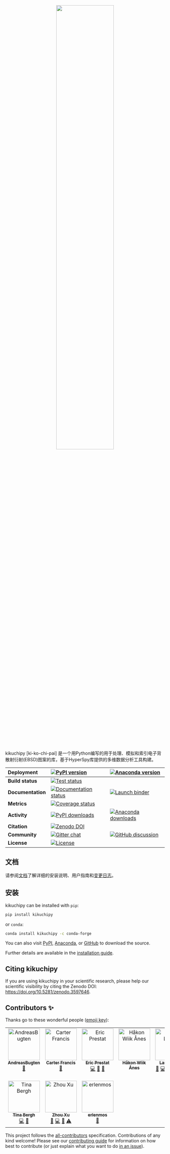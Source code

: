 <div align="center">
  <a href="https://kikuchipy.org">
    <img width="60%" src="https://raw.githubusercontent.com/pyxem/kikuchipy/develop/doc/_static/logo/plasma_banner.png">
  </a>
</div>

kikuchipy [ki-ko-chi-pai] 是一个用Python编写的用于处理、模拟和索引电子背散射衍射(EBSD)图案的库，基于HyperSpy库提供的多维数据分析工具构建。

| Deployment    | [![PyPI version](https://img.shields.io/pypi/v/kikuchipy.svg?logo=python&logoColor=white)](https://pypi.org/project/kikuchipy/) | [![Anaconda version](https://img.shields.io/conda/vn/conda-forge/kikuchipy.svg?logo=conda-forge&logoColor=white)](https://anaconda.org/conda-forge/kikuchipy)|
| :- | :- | :- |
| **Build status**  | [![Test status](https://github.com/pyxem/kikuchipy/actions/workflows/tests.yml/badge.svg)](https://github.com/pyxem/kikuchipy/actions/workflows/tests.yml) |
| **Documentation** | [![Documentation status](https://readthedocs.org/projects/kikuchipy/badge/?version=latest)](https://kikuchipy.org/en/latest/) | [![Launch binder](https://mybinder.org/badge_logo.svg)](https://mybinder.org/v2/gh/pyxem/kikuchipy/HEAD) |
| **Metrics**       | [![Coverage status](https://coveralls.io/repos/github/pyxem/kikuchipy/badge.svg?branch=develop)](https://coveralls.io/github/pyxem/kikuchipy?branch=develop) |
| **Activity**      | [![PyPI downloads](https://img.shields.io/pypi/dm/kikuchipy.svg?label=pypi%20downloads)](https://pypi.org/project/kikuchipy/) | [![Anaconda downloads](https://img.shields.io/conda/dn/conda-forge/kikuchipy.svg?label=conda%20downloads)](ttps://anaconda.org/conda-forge/kikuchipy) |
| **Citation**      | [![Zenodo DOI](https://zenodo.org/badge/doi/10.5281/zenodo.3597646.svg)](https://doi.org/10.5281/zenodo.3597646) |
| **Community**     | [![Gitter chat](https://badges.gitter.im/Join%20Chat.svg)](https://gitter.im/pyxem/kikuchipy) | [![GitHub discussion](https://img.shields.io/badge/GitHub-Discussions-green?logo=github)](https://github.com/pyxem/kikuchipy/discussions) |
| **License**       | [![License](https://img.shields.io/github/license/pyxem/kikuchipy)](https://opensource.org/licenses/GPL-3.0) |

## 文档

请参阅[文档](https://kikuchipy.org)了解详细的安装说明、用户指南和[变更日志](https://kikuchipy.org/en/latest/changelog.html)。

## 安装

kikuchipy can be installed with `pip`:

```bash
pip install kikuchipy
```

or `conda`:

```bash
conda install kikuchipy -c conda-forge
```

You can also visit [PyPI](https://pypi.org/project/kikuchipy),
[Anaconda](https://anaconda.org/conda-forge/kikuchipy), or
[GitHub](https://github.com/pyxem/kikuchipy) to download the source.

Further details are available in the
[installation guide](https://kikuchipy.org/en/latest/user/installation.html).

## Citing kikuchipy

If you are using kikuchipy in your scientific research, please help our scientific
visibility by citing the Zenodo DOI: https://doi.org/10.5281/zenodo.3597646.

## Contributors ✨

Thanks go to these wonderful people ([emoji key](https://allcontributors.org/docs/en/emoji-key)):

<!-- ALL-CONTRIBUTORS-LIST:START - Do not remove or modify this section -->
<!-- prettier-ignore-start -->
<!-- markdownlint-disable -->
<table>
  <tbody>
    <tr>
      <td align="center" valign="top" width="14.28%"><a href="https://github.com/AndreasBugten"><img src="https://avatars.githubusercontent.com/u/106192446?v=4?s=100" width="100px;" alt="AndreasBugten"/><br /><sub><b>AndreasBugten</b></sub></a><br /><a href="https://github.com/pyxem/kikuchipy/commits?author=AndreasBugten" title="Documentation">📖</a></td>
      <td align="center" valign="top" width="14.28%"><a href="https://github.com/CSSFrancis"><img src="https://avatars.githubusercontent.com/u/41125831?v=4?s=100" width="100px;" alt="Carter Francis"/><br /><sub><b>Carter Francis</b></sub></a><br /><a href="https://github.com/pyxem/kikuchipy/commits?author=CSSFrancis" title="Documentation">📖</a></td>
      <td align="center" valign="top" width="14.28%"><a href="https://github.com/ericpre"><img src="https://avatars.githubusercontent.com/u/11851990?v=4?s=100" width="100px;" alt="Eric Prestat"/><br /><sub><b>Eric Prestat</b></sub></a><br /><a href="https://github.com/pyxem/kikuchipy/commits?author=ericpre" title="Code">💻</a> <a href="#maintenance-ericpre" title="Maintenance">🚧</a> <a href="https://github.com/pyxem/kikuchipy/issues?q=author%3Aericpre" title="Bug reports">🐛</a></td>
      <td align="center" valign="top" width="14.28%"><a href="https://www.ntnu.edu/employees/hakon.w.anes"><img src="https://avatars.githubusercontent.com/u/12139781?v=4?s=100" width="100px;" alt="Håkon Wiik Ånes"/><br /><sub><b>Håkon Wiik Ånes</b></sub></a><br /></td>
      <td align="center" valign="top" width="14.28%"><a href="https://github.com/friedkitteh"><img src="https://avatars.githubusercontent.com/u/11888052?v=4?s=100" width="100px;" alt="Lars Lervik"/><br /><sub><b>Lars Lervik</b></sub></a><br /><a href="https://github.com/pyxem/kikuchipy/issues?q=author%3Afriedkitteh" title="Bug reports">🐛</a> <a href="https://github.com/pyxem/kikuchipy/commits?author=friedkitteh" title="Code">💻</a> <a href="https://github.com/pyxem/kikuchipy/commits?author=friedkitteh" title="Documentation">📖</a> <a href="#question-friedkitteh" title="Answering Questions">💬</a> <a href="https://github.com/pyxem/kikuchipy/pulls?q=is%3Apr+reviewed-by%3Afriedkitteh" title="Reviewed Pull Requests">👀</a> <a href="https://github.com/pyxem/kikuchipy/commits?author=friedkitteh" title="Tests">⚠️</a></td>
      <td align="center" valign="top" width="14.28%"><a href="https://www.ntnu.edu/employees/magnus.nord"><img src="https://avatars.githubusercontent.com/u/1690979?v=4?s=100" width="100px;" alt="Magnus Nord"/><br /><sub><b>Magnus Nord</b></sub></a><br /><a href="https://github.com/pyxem/kikuchipy/commits?author=magnunor" title="Documentation">📖</a></td>
      <td align="center" valign="top" width="14.28%"><a href="https://github.com/onatlandsmyr"><img src="https://avatars.githubusercontent.com/u/34620114?v=4?s=100" width="100px;" alt="Ole Natlandsmyr"/><br /><sub><b>Ole Natlandsmyr</b></sub></a><br /><a href="https://github.com/pyxem/kikuchipy/commits?author=onatlandsmyr" title="Code">💻</a> <a href="https://github.com/pyxem/kikuchipy/commits?author=onatlandsmyr" title="Documentation">📖</a> <a href="#question-onatlandsmyr" title="Answering Questions">💬</a> <a href="https://github.com/pyxem/kikuchipy/pulls?q=is%3Apr+reviewed-by%3Aonatlandsmyr" title="Reviewed Pull Requests">👀</a> <a href="https://github.com/pyxem/kikuchipy/commits?author=onatlandsmyr" title="Tests">⚠️</a></td>
    </tr>
    <tr>
      <td align="center" valign="top" width="14.28%"><a href="https://github.com/tinabe"><img src="https://avatars.githubusercontent.com/u/22915119?v=4?s=100" width="100px;" alt="Tina Bergh"/><br /><sub><b>Tina Bergh</b></sub></a><br /><a href="https://github.com/pyxem/kikuchipy/commits?author=tinabe" title="Code">💻</a> <a href="https://github.com/pyxem/kikuchipy/pulls?q=is%3Apr+reviewed-by%3Atinabe" title="Reviewed Pull Requests">👀</a></td>
      <td align="center" valign="top" width="14.28%"><a href="https://github.com/IMBalENce"><img src="https://avatars.githubusercontent.com/u/2986794?v=4?s=100" width="100px;" alt="Zhou Xu"/><br /><sub><b>Zhou Xu</b></sub></a><br /><a href="https://github.com/pyxem/kikuchipy/issues?q=author%3AIMBalENce" title="Bug reports">🐛</a> <a href="https://github.com/pyxem/kikuchipy/commits?author=IMBalENce" title="Code">💻</a> <a href="https://github.com/pyxem/kikuchipy/commits?author=IMBalENce" title="Documentation">📖</a> <a href="https://github.com/pyxem/kikuchipy/commits?author=IMBalENce" title="Tests">⚠️</a></td>
      <td align="center" valign="top" width="14.28%"><a href="https://github.com/Erlendos12"><img src="https://avatars.githubusercontent.com/u/99336047?v=4?s=100" width="100px;" alt="erlenmos"/><br /><sub><b>erlenmos</b></sub></a><br /><a href="https://github.com/pyxem/kikuchipy/issues?q=author%3AErlendos12" title="Bug reports">🐛</a></td>
    </tr>
  </tbody>
</table>

<!-- markdownlint-restore -->
<!-- prettier-ignore-end -->

<!-- ALL-CONTRIBUTORS-LIST:END -->

This project follows the [all-contributors](https://github.com/all-contributors/all-contributors) specification.
Contributions of any kind welcome! Please see our
[contributing guide](https://kikuchipy.org/en/latest/dev/index.html) for information
on how best to contribute (or just explain what you want to do
[in an issue](https://github.com/pyxem/kikuchipy/issues/new)).
